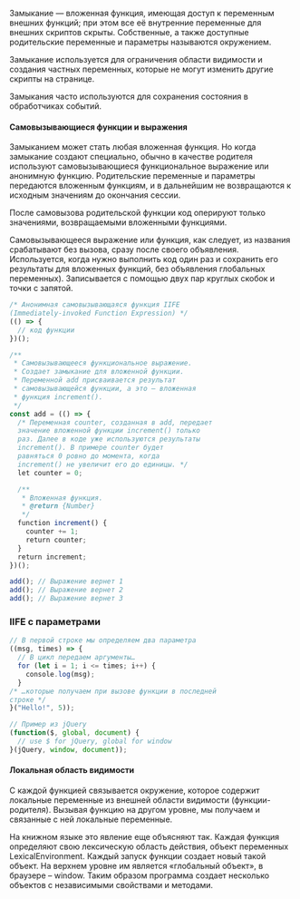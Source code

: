 Замыкание — вложенная функция, имеющая доступ к переменным внешних функций; при этом все её внутренние переменные для внешних скриптов скрыты. Собственные, а также доступные родительские переменные и параметры называются окружением.

Замыкание используется для ограничения области видимости и создания частных переменных, которые не могут изменить другие скрипты на странице.

Замыкания часто используются для сохранения состояния в обработчиках событий.

#### Самовызывающиеся функции и выражения

Замыканием может стать любая вложенная функция. Но когда замыкание создают специально, обычно в качестве родителя используют самовызывающиеся функциональное выражение или анонимную функцию. Родительские переменные и параметры передаются вложенным функциям, и в дальнейшим не возвращаются к исходным значениям до окончания сессии.

После самовызова родительской функции код оперируют только значениями, возвращаемыми вложенными функциями.

Самовызывающееся выражение или функция, как следует, из названия срабатывают без вызова, сразу после своего объявления. Используется, когда нужно выполнить код один раз и сохранить его результаты для вложенных функций, без объявления глобальных переменных). Записывается с помощью двух пар круглых скобок и точки с запятой.

```javascript
/* Анонимная самовызывающаяся функция IIFE
(Immediately-invoked Function Expression) */
(() => {
  // код функции
})();

/**
 * Самовызывающееся функциональное выражение.
 * Создает замыкание для вложенной функции.
 * Переменной add присваивается результат
 * самовызывающейся функции, а это — вложенная
 * функция increment().
 */
const add = (() => {
  /* Переменная counter, созданная в add, передает
  значение вложенной функции increment() только
  раз. Далее в коде уже используются результаты
  increment(). В примере counter будет
  равняться 0 ровно до момента, когда
  increment() не увеличит его до единицы. */
  let counter = 0;

  /**
   * Вложенная функция.
   * @return {Number}
   */
  function increment() {
    counter += 1;
    return counter;
  }
  return increment;
})();

add(); // Выражение вернет 1
add(); // Выражение вернет 2
add(); // Выражение вернет 3
```

### IIFE с параметрами

```js
// В первой строке мы определяем два параметра
((msg, times) => {
  // В цикл передаем аргументы…
  for (let i = 1; i <= times; i++) {
    console.log(msg);
  }
/* …которые получаем при вызове функции в последней
строке */
}("Hello!", 5));

// Пример из jQuery
(function($, global, document) {
  // use $ for jQuery, global for window
}(jQuery, window, document));
```

#### Локальная область видимости

С каждой функцией связывается окружение, которое содержит локальные переменные из внешней области видимости (функции-родителя). Вызывая функцию на другом уровне, мы получаем и связанные с ней локальные переменные.

На книжном языке это явление еще объясняют так. Каждая функция определяют свою лексическую область действия, объект переменных LexicalEnvironment. Каждый запуск функции создает новый такой объект. На верхнем уровне им является «глобальный объект», в браузере – window. Таким образом программа создает несколько объектов с независимыми свойствами и методами.
